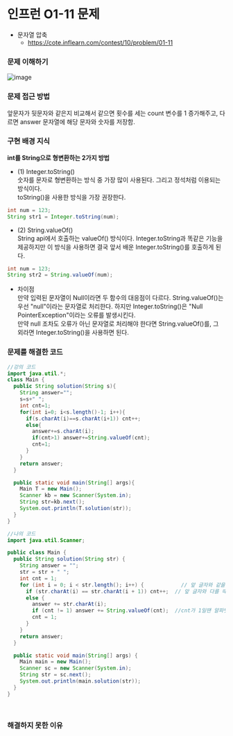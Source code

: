 # 인프런 O1-11 문제
- 문자열 압축
    - https://cote.inflearn.com/contest/10/problem/01-11

### 문제 이해하기
![image](https://user-images.githubusercontent.com/90403366/210083278-853198ff-7e76-44b9-b534-0e586c8bad00.png)

### 문제 접근 방법

앞문자가 뒷문자와 같은지 비교해서 같으면 횟수를 세는 count 변수를 1 증가해주고,
다르면 answer 문자열에 해당 문자와 숫자를 저장함.
### 구현 배경 지식
**int를 String으로 형변환하는 2가지 방법**

- (1) Integer.toString()
\
  숫자를 문자로 형변환하는 방식 중 가장 많이 사용된다. 그리고 정석처럼 이용되는 방식이다. \
toString()을 사용한 방식을 가장 권장한다.
```java
int num = 123;
String str1 = Integer.toString(num);
```

- (2) String.valueOf()
\
String api에서 호출하는 valueOf() 방식이다. Integer.toString과 똑같은 기능을 제공하지만 이 방식을 사용하면 결국 앞서 배운 Integer.toString()를 호출하게 된다.
```java
int num = 123;
String str2 = String.valueOf(num);
```

- 차이점
\
만약 입력된 문자열이 Null이라면 두 함수의 대응점이 다르다. String.valueOf()는 우선 "null"이라는 문자열로 처리한다. 하지만 Integer.toString()은 "Null PointerException"이라는 오류를 발생시킨다. 
\
만약 null 조차도 오류가 아닌 문자열로 처리해야 한다면 String.valueOf()를, 그 외라면 Integer.toString()을 사용하면 된다.


### 문제를 해결한 코드
```java
//강의 코드
import java.util.*;
class Main {
  public String solution(String s){
    String answer="";
    s=s+" ";
    int cnt=1;
    for(int i=0; i<s.length()-1; i++){
      if(s.charAt(i)==s.charAt(i+1)) cnt++;
      else{
        answer+=s.charAt(i);
        if(cnt>1) answer+=String.valueOf(cnt);
        cnt=1;
      }
    }
    return answer;
  }

  public static void main(String[] args){
    Main T = new Main();
    Scanner kb = new Scanner(System.in);
    String str=kb.next();
    System.out.println(T.solution(str));
  }
}

//나의 코드
import java.util.Scanner;

public class Main {
  public String solution(String str) {
    String answer = "";
    str = str + " ";
    int cnt = 1;
    for (int i = 0; i < str.length(); i++) {            // 앞 글자와 같을 때          
      if (str.charAt(i) == str.charAt(i + 1)) cnt++;  // 앞 글자와 다를 때           
      else {
        answer += str.charAt(i);
        if (cnt != 1) answer += String.valueOf(cnt);  //cnt가 1일땐 알파벳만 넣고 1이상일 땐 cnt까지 같이 넣어준다
        cnt = 1;
      }
    }
    return answer;
  }

  public static void main(String[] args) {
    Main main = new Main();
    Scanner sc = new Scanner(System.in);
    String str = sc.next();
    System.out.println(main.solution(str));
  }
}




```

### 해결하지 못한 이유
